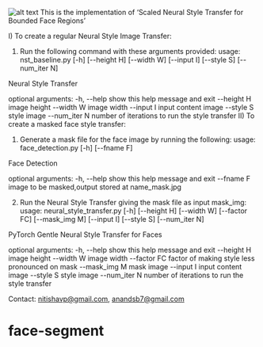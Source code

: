 ![alt text](https://raw.githubusercontent.com/username/projectname/branch/path/to/img.png)
This is the implementation of ‘Scaled Neural Style Transfer for Bounded Face Regions’

I) To create a regular Neural Style Image Transfer:
1. Run the following command with these arguments provided: usage: nst_baseline.py [-h] [--height H] [--width W] [--input I] [--style S]
[--num_iter N]

Neural Style Transfer

optional arguments:
-h, --help    show this help message and exit
--height H    image height
--width W     image width
--input I     input content image
--style S     style image
--num_iter N  number of iterations to run the style transfer
II) To create a masked face style transfer:
1. Generate a mask file for the face image by running the following:
usage: face_detection.py [-h] [--fname F]

Face Detection

optional arguments:
-h, --help  show this help message and exit
--fname F   image to be masked,output stored at name_mask.jpg

2. Run the Neural Style Transfer giving the mask file as input mask_img: usage: neural_style_transfer.py [-h] [--height H] [--width W] [--factor FC]
[--mask_img M] [--input I] [--style S]
[--num_iter N]

PyTorch Gentle Neural Style Transfer for Faces

optional arguments:
-h, --help    show this help message and exit
--height H    image height
--width W     image width
--factor FC   factor of making style less pronounced on mask
--mask_img M  mask image
--input I     input content image
--style S     style image
--num_iter N  number of iterations to run the style transfer

Contact:
nitishavp@gmail.com, anandsb7@gmail.com
# face-segment

